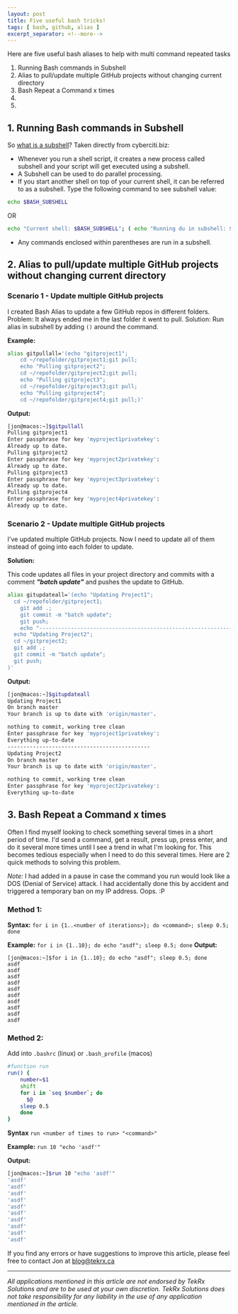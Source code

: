 ```yaml
---
layout: post
title: Five useful bash tricks!
tags: [ bash, github, alias ]
excerpt_separator: <!--more-->
---
```


Here are five useful bash aliases to help with multi command repeated tasks

1. Running Bash commands in Subshell
2. Alias to pull/update multiple GitHub projects without changing current directory
3. Bash Repeat a Command x times
4.
5.

<!--more-->

## 1. Running Bash commands in Subshell

So [what is a subshell](whatissubshell)?
Taken directly from cyberciti.biz:
- Whenever you run a shell script, it creates a new process called subshell and your script will get executed using a subshell.
- A Subshell can be used to do parallel processing.
- If you start another shell on top of your current shell, it can be referred to as a subshell. Type the following command to see subshell value:

```bash
echo $BASH_SUBSHELL
```
OR
```bash
echo "Current shell: $BASH_SUBSHELL"; ( echo "Running du in subshell: $BASH_SUBSHELL" ;cd /tmp; du 2>/tmp/error 1>/tmp/output)
```

- Any commands enclosed within parentheses are run in a subshell.


## 2. Alias to pull/update multiple GitHub projects without changing current directory
### Scenario 1 - Update multiple GitHub projects
I created Bash Alias to update a few GitHub repos in different folders.
Problem: It always ended me in the last folder it went to pull.
Solution: Run alias in subshell by adding `()` around the command.

**Example:**
```bash
alias gitpullall='(echo "gitproject1";
	cd ~/repofolder/gitproject1;git pull;
	echo "Pulling gitproject2";
	cd ~/repofolder/gitproject2;git pull;
	echo "Pulling gitproject3";
	cd ~/repofolder/gitproject3;git pull;
	echo "Pulling gitproject4";
	cd ~/repofolder/gitproject4;git pull;)'
```

**Output:**
```bash
[jon@macos:~]$gitpullall
Pulling gitproject1
Enter passphrase for key 'myproject1privatekey':
Already up to date.
Pulling gitproject2
Enter passphrase for key 'myproject2privatekey':
Already up to date.
Pulling gitproject3
Enter passphrase for key 'myproject3privatekey':
Already up to date.
Pulling gitproject4
Enter passphrase for key 'myproject4privatekey':
Already up to date.
```

### Scenario 2 - Update multiple GitHub projects
I've updated multiple GitHub projects. Now I need to update all of them instead of going into each folder to update.

**Solution:**

This code updates all files in your project directory and commits with a comment _**"batch update"**_ and pushes the update to GitHub.

```bash
alias gitupdateall='(echo "Updating Project1";
  cd ~/repofolder/gitproject1;
	git add .;
	git commit -m "batch update";
	git push;
	echo "------------------------------------------------------------------------------------";
  echo "Updating Project2";
  cd ~/gitproject2;
  git add .;
  git commit -m "batch update";
  git push;
)'
```

**Output:**

```bash
[jon@macos:~]$gitupdateall
Updating Project1
On branch master
Your branch is up to date with 'origin/master'.

nothing to commit, working tree clean
Enter passphrase for key 'myproject1privatekey':
Everything up-to-date
---------------------------------------------
Updating Project2
On branch master
Your branch is up to date with 'origin/master'.

nothing to commit, working tree clean
Enter passphrase for key 'myproject2privatekey':
Everything up-to-date
```

## 3. Bash Repeat a Command x times

Often I find myself looking to check something several times in a short period of time. I'd send a command, get a result, press up, press enter, and do it several more times until I see a trend in what I'm looking for. This becomes tedious especially when I need to do this several times. Here are 2 quick methods to solving this problem.

_Note:_ I had added in a pause in case the command you run would look like a DOS (Denial of Service) attack. I had accidentally done this by accident and triggered a temporary ban on my IP address. Oops. :P

### Method 1:
**Syntax:**
`for i in {1..<number of iterations>}; do <command>; sleep 0.5; done`

**Example:**
`for i in {1..10}; do echo "asdf"; sleep 0.5; done`
**Output:**
```
[jon@macos:~]$for i in {1..10}; do echo "asdf"; sleep 0.5; done
asdf
asdf
asdf
asdf
asdf
asdf
asdf
asdf
asdf
asdf
```


### Method 2:
Add into `.bashrc` (linux) or `.bash_profile` (macos)

```bash
#function run
run() {
    number=$1
    shift
    for i in `seq $number`; do
      $@
	sleep 0.5
    done
}
```
**Syntax** `run <number of times to run> "<command>"`

**Example:** `run 10 "echo 'asdf'"`

**Output:**
```bash
[jon@macos:~]$run 10 "echo 'asdf'"
'asdf'
'asdf'
'asdf'
'asdf'
'asdf'
'asdf'
'asdf'
'asdf'
'asdf'
'asdf'
```



If you find any errors or have suggestions to improve this article, please feel free to contact Jon at <blog@tekrx.ca>

---

_All applications mentioned in this article are not endorsed by TekRx Solutions and are to be used at your own discretion. TekRx Solutions does not take responsibility for any liability in the use of any application mentioned in the article._



[whatissubshell]: https://bash.cyberciti.biz/guide/What_is_a_Subshell%3F

